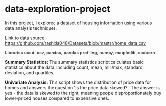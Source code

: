 # data-exploration-project
In this project, I explored a dataset of housing information using various data analysis techniques.

Link to data source: https://github.com/rashida048/Datasets/blob/master/home_data.csv

Libraries used: csv, pandas, pandas profiling, numpy, matplotlib, seaborn

**Summary Statistics:**
The summary statistics script calculates basic statistics about the data, including count, mean, min/max, standard deviation, and quartiles.

**Univariate Analysis:**
This script shows the distribution of price data for homes and answers the question 'Is the price data skewed?'. The answer is yes - the data is skewed to the right, meaning people disproportionately buy lower-priced houses compared to expensive ones.


